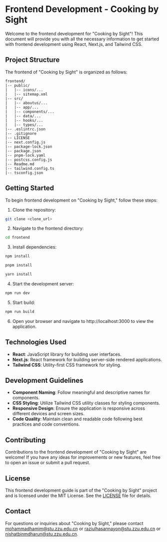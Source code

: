 
# Frontend Development - Cooking by Sight

Welcome to the frontend development for "Cooking by Sight"! This document will provide you with all the necessary information to get started with frontend development using React, Next.js, and Tailwind CSS.

## Project Structure

The frontend of "Cooking by Sight" is organized as follows:

```
frontend/
|-- public/
|   |-- icons/...
|   |-- sitemap.xml
|-- src/
|   |-- aboutus/...
|   |-- app/...
|   |-- components/...
|   |-- data/...
|   |-- hooks/...
|   |-- types/...
|-- .eslintrc.json
|-- .gitignore
|-- LICENSE
|-- next.config.js
|-- package-lock.json
|-- package.json
|-- pnpm-lock.yaml
|-- postcss.config.js
|-- Readme.md
|-- tailwind.config.ts
|-- tsconfig.json

```

## Getting Started

To begin frontend development on "Cooking by Sight," follow these steps:

1. Clone the repository:

```bash
git clone <clone_url>
```

2. Navigate to the frontend directory:

```bash
cd frontend
```

3. Install dependencies:

```bash
npm install 
```
```bash
pnpm install 
```
```bash
yarn install 
```

4. Start the development server:

```bash
npm run dev
```

5. Start build:

```bash
npm run build
```

6. Open your browser and navigate to http://localhost:3000 to view the application.

## Technologies Used

- **React**: JavaScript library for building user interfaces.
- **Next.js**: React framework for building server-side rendered applications.
- **Tailwind CSS**: Utility-first CSS framework for styling.

## Development Guidelines

- **Component Naming**: Follow meaningful and descriptive names for components.
- **CSS Styling**: Utilize Tailwind CSS utility classes for styling components.
- **Responsive Design**: Ensure the application is responsive across different devices and screen sizes.
- **Code Quality**: Maintain clean and readable code following best practices and code conventions.

## Contributing

Contributions to the frontend development of "Cooking by Sight" are welcome! If you have any ideas for improvements or new features, feel free to open an issue or submit a pull request.

## License

This frontend development guide is part of the "Cooking by Sight" project and is licensed under the MIT License. See the [LICENSE](../LICENSE) file for details.

## Contact

For questions or inquiries about "Cooking by Sight," please contact [mohammadhamim@stu.zzu.edu.cn](mailto:mohammadhamim@stu.zzu.edu.cn) or [raziulhasannayon@stu.zzu.edu.cn](mailto:raziulhasannayon@stu.zzu.edu.cn) or [nishatbinmdharun@stu.zzu.edu.cn](mailto:nishatbinmdharun@stu.zzu.edu.cn).

